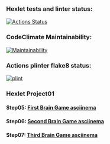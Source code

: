 ### Hexlet tests and linter status:
[![Actions Status](https://github.com/alienflakes/python-project-lvl1/workflows/hexlet-check/badge.svg)](https://github.com/alienflakes/python-project-lvl1/actions)

### CodeClimate Maintainability:
[![Maintainability](https://api.codeclimate.com/v1/badges/a99a88d28ad37a79dbf6/maintainability)](https://codeclimate.com/github/codeclimate/codeclimate/maintainability)

### Actions plinter flake8 status:
[![plint](https://github.com/alienflakes/python-project-lvl1/actions/workflows/plinter.yml/badge.svg)](https://github.com/alienflakes/python-project-lvl1/actions/workflows/plinter.yml)

### Hexlet Project01

#### Step05: [First Brain Game asciinema](https://asciinema.org/a/4qZsm58zOP90RMm4cUh9KLwTW "wish me luck")

#### Step06: [Second Brain Game asciinema](https://asciinema.org/a/65ANbJ1KM0jEsZ4dhzaxtIWOM "it's working!!!")

#### Step07: [Third Brain Game asciinema](https://asciinema.org/a/wDVdDoAagtlljHVS1sd2h9M4d "math is genius...")
